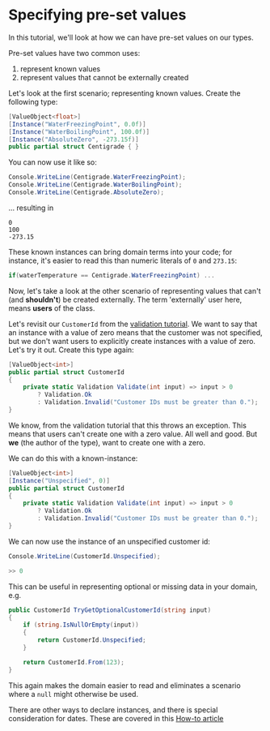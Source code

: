 # Specifying pre-set values

In this tutorial, we'll look at how we can have pre-set values on our types.

Pre-set values have two common uses:

1. represent known values
2. represent values that cannot be externally created

Let's look at the first scenario; representing known values. Create the following type:

```c#
[ValueObject<float>]
[Instance("WaterFreezingPoint", 0.0f)]
[Instance("WaterBoilingPoint", 100.0f)]
[Instance("AbsoluteZero", -273.15f)]
public partial struct Centigrade { }
```

You can now use it like so:

```C#
Console.WriteLine(Centigrade.WaterFreezingPoint);
Console.WriteLine(Centigrade.WaterBoilingPoint);
Console.WriteLine(Centigrade.AbsoluteZero);
```

... resulting in

```
0
100
-273.15
```

These known instances can bring domain terms into your code; for instance, it's easier to read this than 
numeric literals of `0` and `273.15`:

```C#
if(waterTemperature == Centigrade.WaterFreezingPoint) ...
```

Now, let's take a look at the other scenario of representing values that can't (and **shouldn't**) be
created externally. The term 'externally' user here, means **users** of the class.

Let's revisit our `CustomerId` from the [validation tutorial](Validation.md). We want to say that an instance
with a value of zero means that the customer was not specified, but we don't want users to explicitly create
instances with a value of zero. Let's try it out. Create this type again:  

```C#
[ValueObject<int>]
public partial struct CustomerId
{
    private static Validation Validate(int input) => input > 0 
        ? Validation.Ok 
        : Validation.Invalid("Customer IDs must be greater than 0.");    
}
```

We know, from the validation tutorial that this throws an exception. This means that users can't create one with
a zero value. All well and good. But **we** (the author of the type), want to create one with a zero.

We can do this with a known-instance:

```C# 
[ValueObject<int>]
[Instance("Unspecified", 0)]
public partial struct CustomerId
{
    private static Validation Validate(int input) => input > 0 
        ? Validation.Ok 
        : Validation.Invalid("Customer IDs must be greater than 0.");    
}
```

We can now use the instance of an unspecified customer id:

```C#
Console.WriteLine(CustomerId.Unspecified);

>> 0
```

This can be useful in representing optional or missing data in your domain, e.g.

```C#
public CustomerId TryGetOptionalCustomerId(string input)
{
    if (string.IsNullOrEmpty(input))
    {
        return CustomerId.Unspecified;
    }

    return CustomerId.From(123);
}
```

This again makes the domain easier to read and eliminates a scenario where a `null` might otherwise be used. 

There are other ways to declare instances, and there is special consideration for dates. These are covered in 
this [How-to article](Instances.md)
